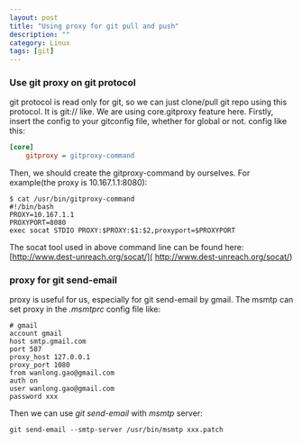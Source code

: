 ```yaml
---
layout: post
title: "Using proxy for git pull and push"
description: ""
category: Linux
tags: [git]
---
```


### Use git proxy on git protocol ##
git protocol is read only for git, so we can just clone/pull
git repo using this protocol. It is git:// like.
We are using core.gitproxy feature here.
Firstly, insert the config to your gitconfig file, whether for
global or not. config like this:

```ini
[core]
	gitproxy = gitproxy-command
```
Then, we should create the gitproxy-command by ourselves.
For example(the proxy is 10.167.1.1:8080):

```shell
$ cat /usr/bin/gitproxy-command
#!/bin/bash
PROXY=10.167.1.1
PROXYPORT=8080
exec socat STDIO PROXY:$PROXY:$1:$2,proxyport=$PROXYPORT
```

The socat tool used in above command line can be found here:[http://www.dest-unreach.org/socat/]( http://www.dest-unreach.org/socat/)


### proxy for git send-email

proxy is useful for us, especially for git send-email by gmail. The msmtp can
set proxy in the *.msmtprc* config file like:

```
# gmail
account gmail
host smtp.gmail.com
port 587
proxy_host 127.0.0.1
proxy_port 1080
from wanlong.gao@gmail.com
auth on
user wanlong.gao@gmail.com
password xxx
```
Then we can use *git send-email* with *msmtp* server:

```
git send-email --smtp-server /usr/bin/msmtp xxx.patch
```
